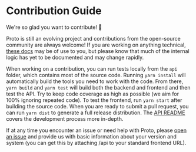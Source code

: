 # Contribution Guide

We're so glad you want to contribute! :art:

Proto is still an evolving project and contributions from the open-source community are always welcome!
If you are working on anything technical, [these docs](./api/docs/) may be of use to you, but please know that much of the internal logic has yet to be documented and may change rapidly.

When working on a contribution, you can run tests locally from the `api` folder, which contains most of the source code.
Running `yarn install` will automatically build the tools you need to work with the code.
From there, `yarn build` and `yarn test` will build both the backend and frontend and then test the API.
Try to keep code coverage as high as possible (we aim for 100% ignoring repeated code).
To test the frontend, run `yarn start` after building the source code.
When you are ready to submit a pull request, you can run `yarn dist` to generate a full release distribution.
The [API README](./api/README.md) covers the development process more in-depth.

If at any time you encounter an issue or need help with Proto, please [open an issue](https://github.com/quantum9innovation/proto/issues/new) and provide us with basic information about your version and system (you can get this by attaching /api to your standard frontend URL).
